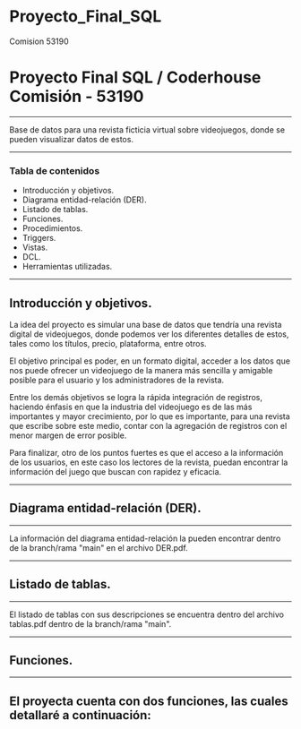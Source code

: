# Proyecto_Final_SQL
Comision 53190

# Proyecto Final SQL / Coderhouse Comisión - 53190
***
Base de datos para una revista ficticia virtual sobre videojuegos, donde se pueden visualizar datos de estos.
***

### Tabla de contenidos
  - Introducción y objetivos.
  - Diagrama entidad-relación (DER).
  - Listado de tablas.
  - Funciones.
  - Procedimientos.
  - Triggers.
  - Vistas.
  - DCL.
  - Herramientas utilizadas.

***
## Introducción y objetivos.


La idea del proyecto es simular una base de datos que tendría una revista digital de videojuegos, donde podemos ver los diferentes detalles de estos, tales como los títulos, precio, plataforma, entre otros.

El objetivo principal es poder, en un formato digital, acceder a los datos que nos puede ofrecer un videojuego de la manera más sencilla y amigable posible para el usuario y los administradores de la revista.

Entre los demás objetivos se logra la rápida integración de registros, haciendo énfasis en que la industria del videojuego es de las más importantes y mayor crecimiento, por lo que es importante, para una revista que escribe sobre este medio, contar con la agregación de registros con el menor margen de error posible.

Para finalizar, otro de los puntos fuertes es que el acceso a la información de los usuarios, en este caso los lectores de la revista, puedan encontrar la información del juego que buscan con rapidez y eficacia.

***
## Diagrama entidad-relación (DER).
***

La información del diagrama entidad-relación la pueden encontrar dentro de la branch/rama "main" en el archivo DER.pdf.

***
## Listado de tablas.
***

El listado de tablas con sus descripciones se encuentra dentro del archivo tablas.pdf dentro de la branch/rama "main".

***
## Funciones.
***

El proyecta cuenta con dos funciones, las cuales detallaré a continuación:
  - 
